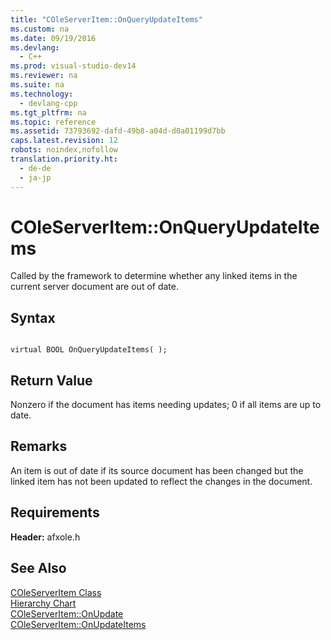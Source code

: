 ```yaml
---
title: "COleServerItem::OnQueryUpdateItems"
ms.custom: na
ms.date: 09/19/2016
ms.devlang: 
  - C++
ms.prod: visual-studio-dev14
ms.reviewer: na
ms.suite: na
ms.technology: 
  - devlang-cpp
ms.tgt_pltfrm: na
ms.topic: reference
ms.assetid: 73793692-dafd-49b8-a04d-d0a01199d7bb
caps.latest.revision: 12
robots: noindex,nofollow
translation.priority.ht: 
  - de-de
  - ja-jp
---
```

# COleServerItem::OnQueryUpdateItems
Called by the framework to determine whether any linked items in the current server document are out of date.  
  
## Syntax  
  
```  
  
virtual BOOL OnQueryUpdateItems( );  
```  
  
## Return Value  
 Nonzero if the document has items needing updates; 0 if all items are up to date.  
  
## Remarks  
 An item is out of date if its source document has been changed but the linked item has not been updated to reflect the changes in the document.  
  
## Requirements  
 **Header:** afxole.h  
  
## See Also  
 [COleServerItem Class](../vs140/COleServerItem-Class.md)   
 [Hierarchy Chart](../vs140/Hierarchy-Chart.md)   
 [COleServerItem::OnUpdate](../vs140/COleServerItem--OnUpdate.md)   
 [COleServerItem::OnUpdateItems](../vs140/COleServerItem--OnUpdateItems.md)